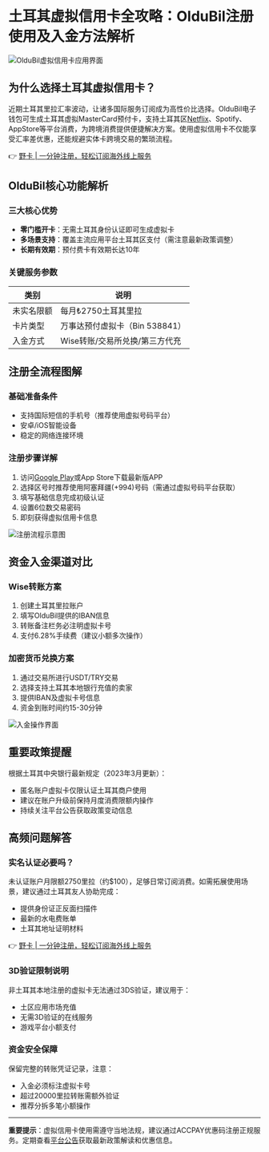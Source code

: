 # 土耳其虚拟信用卡全攻略：OlduBil注册使用及入金方法解析

![OlduBil虚拟信用卡应用界面](https://bbtdd.com/wp-content/uploads/img/7582039411.webp)

## 为什么选择土耳其虚拟信用卡？
近期土耳其里拉汇率波动，让诸多国际服务订阅成为高性价比选择。OlduBil电子钱包可生成土耳其虚拟MasterCard预付卡，支持土耳其区[Netflix](https://jiemahao.com/netflix/)、Spotify、AppStore等平台消费，为跨境消费提供便捷解决方案。使用虚拟信用卡不仅能享受汇率差优惠，还能规避实体卡跨境交易的繁琐流程。

👉 [野卡 | 一分钟注册，轻松订阅海外线上服务](https://bbtdd.com/yeka)

## OlduBil核心功能解析
### 三大核心优势
- **零门槛开卡**：无需土耳其身份认证即可生成虚拟卡
- **多场景支持**：覆盖主流应用平台土耳其区支付（需注意最新政策调整）
- **长期有效期**：预付费卡有效期长达10年

### 关键服务参数
| 类别          | 说明                     |
|---------------|--------------------------|
| 未实名限额    | 每月₺2750土耳其里拉      |
| 卡片类型      | 万事达预付虚拟卡（Bin 538841） |
| 入金方式      | Wise转账/交易所兑换/第三方代充 |

## 注册全流程图解
### 基础准备条件
- 支持国际短信的手机号（推荐使用虚拟号码平台）
- 安卓/iOS智能设备
- 稳定的网络连接环境

### 注册步骤详解
1. 访问[Google Play](https://play.google.com/store/apps/details?id=com.colendi.oldubil)或App Store下载最新版APP
2. 选择区号时推荐使用阿塞拜疆(+994)号码（需通过虚拟号码平台获取）
3. 填写基础信息完成初级认证
4. 设置6位数交易密码
5. 即刻获得虚拟信用卡信息

![注册流程示意图](https://bbtdd.com/wp-content/uploads/img/9832649008545652.webp)

## 资金入金渠道对比
### Wise转账方案
1. 创建土耳其里拉账户
2. 填写OlduBil提供的IBAN信息
3. 转账备注栏务必注明虚拟卡号
4. 支付6.28%手续费（建议小额多次操作）

### 加密货币兑换方案
1. 通过交易所进行USDT/TRY交易
2. 选择支持土耳其本地银行充值的卖家
3. 提供IBAN及虚拟卡号信息
4. 资金到账时间约15-30分钟

![入金操作界面](https://bbtdd.com/wp-content/uploads/img/124355326615.webp)

## 重要政策提醒
根据土耳其中央银行最新规定（2023年3月更新）：
- 匿名账户虚拟卡仅限认证土耳其商户使用
- 建议在账户升级前保持月度消费限额内操作
- 持续关注平台公告获取政策变动信息

## 高频问题解答
### 实名认证必要吗？
未认证账户月限额2750里拉（约$100），足够日常订阅消费。如需拓展使用场景，建议通过土耳其友人协助完成：
- 提供身份证正反面扫描件
- 最新的水电费账单
- 土耳其地址证明材料

👉 [野卡 | 一分钟注册，轻松订阅海外线上服务](https://bbtdd.com/yeka)

### 3D验证限制说明
非土耳其本地注册的虚拟卡无法通过3DS验证，建议用于：
- 土区应用市场充值
- 无需3D验证的在线服务
- 游戏平台小额支付

### 资金安全保障
保留完整的转账凭证记录，注意：
- 入金必须标注虚拟卡号
- 超过20000里拉转账需额外验证
- 推荐分拆多笔小额操作

---

**重要提示**：虚拟信用卡使用需遵守当地法规，建议通过ACCPAY优惠码注册正规服务。定期查看[平台公告](https://bbtdd.com/yeka)获取最新政策解读和优惠信息。